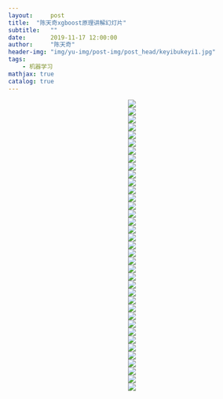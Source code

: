 ```yaml
---
layout:     post
title:  "陈天奇xgboost原理讲解幻灯片"
subtitle:   ""
date:       2019-11-17 12:00:00
author:     "陈天奇"
header-img: "img/yu-img/post-img/post_head/keyibukeyi1.jpg"
tags:
    - 机器学习
mathjax: true
catalog: true
---
```

<div align="center"><img src='http://i.caigoubao.cc/627139/bgpc/xg/%E5%B9%BB%E7%81%AF%E7%89%871.PNG'/></div><div align="center"><img src='http://i.caigoubao.cc/627139/bgpc/xg/%E5%B9%BB%E7%81%AF%E7%89%872.PNG'/></div><div align="center"><img src='http://i.caigoubao.cc/627139/bgpc/xg/%E5%B9%BB%E7%81%AF%E7%89%873.PNG'/></div><div align="center"><img src='http://i.caigoubao.cc/627139/bgpc/xg/%E5%B9%BB%E7%81%AF%E7%89%874.PNG'/></div><div align="center"><img src='http://i.caigoubao.cc/627139/bgpc/xg/%E5%B9%BB%E7%81%AF%E7%89%875.PNG'/></div><div align="center"><img src='http://i.caigoubao.cc/627139/bgpc/xg/%E5%B9%BB%E7%81%AF%E7%89%877.PNG'/></div><div align="center"><img src='http://i.caigoubao.cc/627139/bgpc/xg/%E5%B9%BB%E7%81%AF%E7%89%878.PNG'/></div><div align="center"><img src='http://i.caigoubao.cc/627139/bgpc/xg/%E5%B9%BB%E7%81%AF%E7%89%879.PNG'/></div><div align="center"><img src='http://i.caigoubao.cc/627139/bgpc/xg/%E5%B9%BB%E7%81%AF%E7%89%8711.PNG'/></div><div align="center"><img src='http://i.caigoubao.cc/627139/bgpc/xg/%E5%B9%BB%E7%81%AF%E7%89%8713.PNG'/></div><div align="center"><img src='http://i.caigoubao.cc/627139/bgpc/xg/%E5%B9%BB%E7%81%AF%E7%89%8714.PNG'/></div><div align="center"><img src='http://i.caigoubao.cc/627139/bgpc/xg/%E5%B9%BB%E7%81%AF%E7%89%8715.PNG'/></div><div align="center"><img src='http://i.caigoubao.cc/627139/bgpc/xg/%E5%B9%BB%E7%81%AF%E7%89%8717.PNG'/></div><div align="center"><img src='http://i.caigoubao.cc/627139/bgpc/xg/%E5%B9%BB%E7%81%AF%E7%89%8718.PNG'/></div><div align="center"><img src='http://i.caigoubao.cc/627139/bgpc/xg/%E5%B9%BB%E7%81%AF%E7%89%8719.PNG'/></div><div align="center"><img src='http://i.caigoubao.cc/627139/bgpc/xg/%E5%B9%BB%E7%81%AF%E7%89%8721.PNG'/></div><div align="center"><img src='http://i.caigoubao.cc/627139/bgpc/xg/%E5%B9%BB%E7%81%AF%E7%89%8722.PNG'/></div><div align="center"><img src='http://i.caigoubao.cc/627139/bgpc/xg/%E5%B9%BB%E7%81%AF%E7%89%8723.PNG'/></div><div align="center"><img src='http://i.caigoubao.cc/627139/bgpc/xg/%E5%B9%BB%E7%81%AF%E7%89%8724.PNG'/></div><div align="center"><img src='http://i.caigoubao.cc/627139/bgpc/xg/%E5%B9%BB%E7%81%AF%E7%89%8725.PNG'/></div><div align="center"><img src='http://i.caigoubao.cc/627139/bgpc/xg/%E5%B9%BB%E7%81%AF%E7%89%8726.PNG'/></div><div align="center"><img src='http://i.caigoubao.cc/627139/bgpc/xg/%E5%B9%BB%E7%81%AF%E7%89%8727.PNG'/></div><div align="center"><img src='http://i.caigoubao.cc/627139/bgpc/xg/%E5%B9%BB%E7%81%AF%E7%89%8728.PNG'/></div><div align="center"><img src='http://i.caigoubao.cc/627139/bgpc/xg/%E5%B9%BB%E7%81%AF%E7%89%8729.PNG'/></div><div align="center"><img src='http://i.caigoubao.cc/627139/bgpc/xg/%E5%B9%BB%E7%81%AF%E7%89%8730.PNG'/></div><div align="center"><img src='http://i.caigoubao.cc/627139/bgpc/xg/%E5%B9%BB%E7%81%AF%E7%89%8731.PNG'/></div><div align="center"><img src='http://i.caigoubao.cc/627139/bgpc/xg/%E5%B9%BB%E7%81%AF%E7%89%8732.PNG'/></div><div align="center"><img src='http://i.caigoubao.cc/627139/bgpc/xg/%E5%B9%BB%E7%81%AF%E7%89%8733.PNG'/></div><div align="center"><img src='http://i.caigoubao.cc/627139/bgpc/xg/%E5%B9%BB%E7%81%AF%E7%89%8734.PNG'/></div><div align="center"><img src='http://i.caigoubao.cc/627139/bgpc/xg/%E5%B9%BB%E7%81%AF%E7%89%8735.PNG'/></div><div align="center"><img src='http://i.caigoubao.cc/627139/bgpc/xg/%E5%B9%BB%E7%81%AF%E7%89%8737.PNG'/></div><div align="center"><img src='http://i.caigoubao.cc/627139/bgpc/xg/%E5%B9%BB%E7%81%AF%E7%89%8738.PNG'/></div><div align="center"><img src='http://i.caigoubao.cc/627139/bgpc/xg/%E5%B9%BB%E7%81%AF%E7%89%8739.PNG'/></div><div align="center"><img src='http://i.caigoubao.cc/627139/bgpc/xg/%E5%B9%BB%E7%81%AF%E7%89%8740.PNG'/></div><div align="center"><img src='http://i.caigoubao.cc/627139/bgpc/xg/%E5%B9%BB%E7%81%AF%E7%89%8741.PNG'/></div><div align="center"><img src='http://i.caigoubao.cc/627139/bgpc/xg/%E5%B9%BB%E7%81%AF%E7%89%8742.PNG'/></div><div align="center"><img src='http://i.caigoubao.cc/627139/bgpc/xg/%E5%B9%BB%E7%81%AF%E7%89%8744.PNG'/></div>